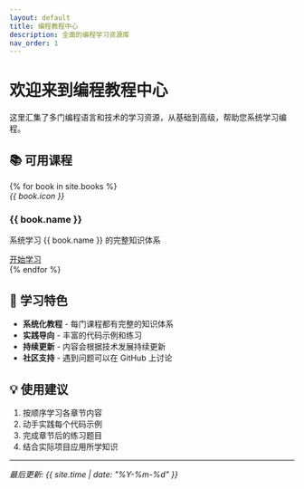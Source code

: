```yaml
---
layout: default
title: 编程教程中心
description: 全面的编程学习资源库
nav_order: 1
---
```


# 欢迎来到编程教程中心

这里汇集了多门编程语言和技术的学习资源，从基础到高级，帮助您系统学习编程。

## 📚 可用课程

<div class="courses-grid">
  {% for book in site.books %}
    <div class="course-card">
      <div class="course-icon">
        <i class="material-icons">{{ book.icon }}</i>
      </div>
      <h3>{{ book.name }}</h3>
      <p>系统学习 {{ book.name }} 的完整知识体系</p>
      <a href="{{ '/' | append: book.dir | append: '/README' | relative_url }}" class="course-button">
        开始学习
      </a>
    </div>
  {% endfor %}
</div>

## 🎯 学习特色

- **系统化教程** - 每门课程都有完整的知识体系
- **实践导向** - 丰富的代码示例和练习
- **持续更新** - 内容会根据技术发展持续更新
- **社区支持** - 遇到问题可以在 GitHub 上讨论

## 💡 使用建议

1. 按顺序学习各章节内容
2. 动手实践每个代码示例
3. 完成章节后的练习题目
4. 结合实际项目应用所学知识

---

*最后更新: {{ site.time | date: "%Y-%m-%d" }}*